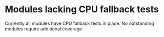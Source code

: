 # Modules lacking CPU fallback tests

Currently all modules have CPU fallback tests in place. No outstanding modules require additional coverage.
